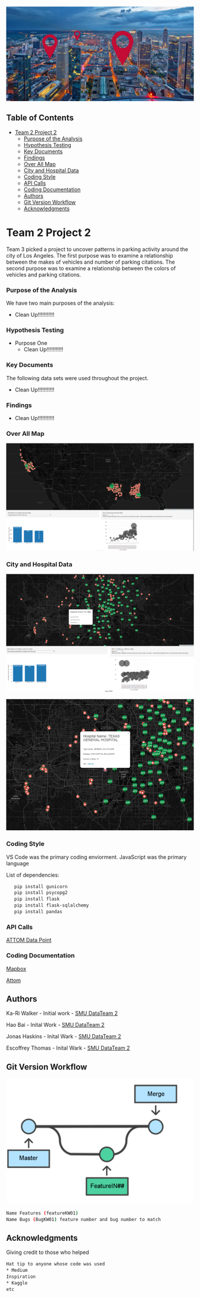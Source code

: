 [![INSERT YOUR GRAPHIC HERE](https://github.com/ButtonWalker/Team2_Project2/blob/master/resources/Images/geoSpatialVis.png)](Images/geoSpatialVis.png?raw=true)

<!-- TABLE OF CONTENTS -->
## Table of Contents

- [Team 2 Project 2](#Team-2-Project-2)
    - [Purpose of the Analysis](#Purpose-of-the-Analysis)
    - [Hypothesis Testing](#Hypothesis-Testing)
    - [Key Documents](#Key-Documents)
    - [Findings](#Findings)
    - [Over All Map](#Over-All-Map)
    - [City and Hospital Data](#City-and-Hospital-Data)
    - [Coding Style](#Coding-Style)
    - [API Calls](#API-Calls)
    - [Coding Documentation](#Coding-Documentation)
  - [Authors](#Authors)
  - [Git Version Workflow](#Git-Version-Workflow)
  - [Acknowledgments](#Acknowledgments)

# Team 2 Project 2

Team 3 picked a project to uncover patterns in parking activity around the city of Los Angeles. The first purpose was to examine a relationship between the makes of vehicles and number of parking citations. The second purpose was to examine a relationship between the colors of vehicles and parking citations.

### Purpose of the Analysis

We have two main purposes of the analysis:

* Clean Up!!!!!!!!!!!
 
### Hypothesis Testing
* Purpose One
   * Clean Up!!!!!!!!!!!

### Key Documents

The following data sets were used throughout the project.

* Clean Up!!!!!!!!!!!

### Findings
* Clean Up!!!!!!!!!!!

### Over All Map

[![INSERT YOUR GRAPHIC HERE](https://github.com/ButtonWalker/Team2_Project_2/blob/master/Images/siteImage1.png)](Images/siteImage1.png?raw=true)

### City and Hospital Data

[![INSERT YOUR GRAPHIC HERE](https://github.com/ButtonWalker/Team2_Project_2/blob/master/Images/siteImage2.png)](Images/siteImage2.png?raw=true)

[![INSERT YOUR GRAPHIC HERE](https://github.com/ButtonWalker/Team2_Project_2/blob/master/Images/siteImage3.png)](Images/siteImage3.png?raw=true)


### Coding Style

VS Code was the primary coding enviorment.
JavaScript was the primary language

List of dependencies:
```sh
   pip install gunicorn
   pip install psycopg2
   pip install flask
   pip install flask-sqlalchemy
   pip install pandas
```
### API Calls

[ATTOM Data Point](https://api.gateway.attomdata.com/propertyapi/v1.0.0/property/detail?id=1234)

### Coding Documentation
[Mapbox](https://www.mapbox.com/)

[Attom](https://api.developer.attomdata.com/home)

## Authors

Ka-Ri Walker - Initial work - [SMU DataTeam 2](https://github.com/ButtonWalker)

Hao Bai - Inital Work - [SMU DataTeam 2](https://github.com/haobaids)

Jonas Haskins - Inital Wark - [SMU DataTeam 2](https://github.com/jhhaskins)

Escoffrey Thomas - Inital Wark - [SMU DataTeam 2](https://github.com/Escoffrey)

## Git Version Workflow

[![GIT Workflow](https://github.com/ButtonWalker/Team3_Project1/blob/master/GitWorkFlow.png)]()
```sh
Name Features (featureKW01)
Name Bugs (BugKW01) feature number and bug number to match
```
## Acknowledgments
Giving credit to those who helped
```sh
Hat tip to anyone whose code was used
* Medium
Inspiration
* Kaggle
etc
```
